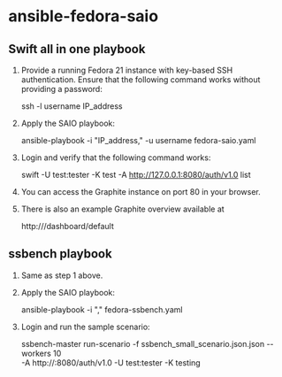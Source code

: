 ansible-fedora-saio
===================

Swift all in one playbook
-------------------------

1. Provide a running Fedora 21 instance with key-based SSH authentication. Ensure that the following command
   works without providing a password:

    ssh -l username IP_address

2. Apply the SAIO playbook:

    ansible-playbook -i "IP_address," -u username fedora-saio.yaml

3. Login and verify that the following command works:

    swift -U test:tester -K test -A http://127.0.0.1:8080/auth/v1.0 list

4. You can access the Graphite instance on port 80 in your browser.

5. There is also an example Graphite overview available at

    http://<IP address>/dashboard/default

ssbench playbook
----------------

1. Same as step 1 above.

2. Apply the SAIO playbook:

    ansible-playbook -i "<IP address>," fedora-ssbench.yaml

3. Login and run the sample scenario:

    ssbench-master run-scenario -f ssbench_small_scenario.json.json --workers 10 \
    -A http://<SAIO IP address>:8080/auth/v1.0 -U test:tester -K testing
